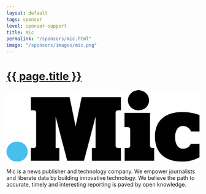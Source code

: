 ```yaml
---
layout: default
tags: sponsor
level: sponsor-support
title: Mic
permalink: "/sponsors/mic.html"
image: "/sponsors/images/mic.png"
---
```


<h1 class="sponsor">
  <a href="{{page.permalink}}">{{ page.title }}</a>
</h1>

<img src="/sponsors/images/mic.png" class="sponsor" />

Mic is a news publisher and technology company. We empower journalists and liberate data by building innovative technology. We believe the path to accurate, timely and interesting reporting is paved by open knowledge.
